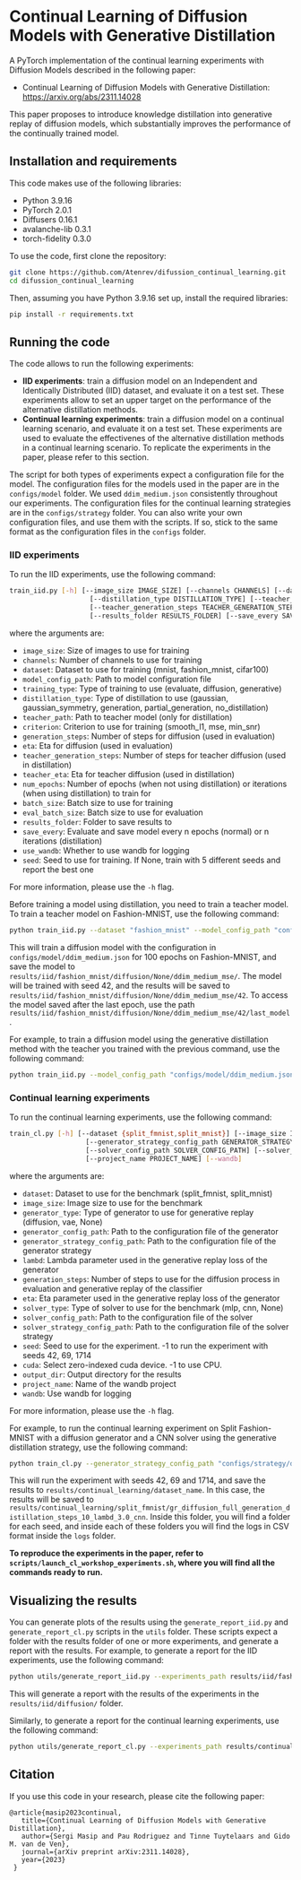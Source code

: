 # Continual Learning of Diffusion Models with Generative Distillation

A PyTorch implementation of the continual learning experiments with Diffusion Models described in the following paper:

- Continual Learning of Diffusion Models with Generative Distillation: https://arxiv.org/abs/2311.14028

This paper proposes to introduce knowledge distillation into generative replay of diffusion models, which substantially improves the performance of the continually trained model.


## Installation and requirements

This code makes use of the following libraries:
- Python 3.9.16
- PyTorch 2.0.1
- Diffusers 0.16.1
- avalanche-lib 0.3.1
- torch-fidelity 0.3.0

To use the code, first clone the repository:

```bash
git clone https://github.com/Atenrev/difussion_continual_learning.git
cd difussion_continual_learning
```

Then, assuming you have Python 3.9.16 set up, install the required libraries:

```bash
pip install -r requirements.txt
```

## Running the code

The code allows to run the following experiments:

- **IID experiments**: train a diffusion model on an Independent and Identically Distributed (IID) dataset, and evaluate it on a test set. These experiments allow to set an upper target on the performance of the alternative distillation methods.
- **Continual learning experiments**: train a diffusion model on a continual learning scenario, and evaluate it on a test set. These experiments are used to evaluate the effectivenes of the alternative distillation methods in a continual learning scenario. To replicate the experiments in the paper, please refer to this section.

The script for both types of experiments expect a configuration file for the model. The configuration files for the models used in the paper are in the ``configs/model`` folder. We used ``ddim_medium.json`` consistently throughout our experiments. The configuration files for the continual learning strategies are in the ``configs/strategy`` folder. You can also write your own configuration files, and use them with the scripts. If so, stick to the same format as the configuration files in the ``configs`` folder. 

### IID experiments

To run the IID experiments, use the following command:

```bash
train_iid.py [-h] [--image_size IMAGE_SIZE] [--channels CHANNELS] [--dataset DATASET] [--model_config_path MODEL_CONFIG_PATH] [--training_type TRAINING_TYPE]
                    [--distillation_type DISTILLATION_TYPE] [--teacher_path TEACHER_PATH] [--criterion CRITERION] [--generation_steps GENERATION_STEPS] [--eta ETA]
                    [--teacher_generation_steps TEACHER_GENERATION_STEPS] [--teacher_eta TEACHER_ETA] [--num_epochs NUM_EPOCHS] [--batch_size BATCH_SIZE] [--eval_batch_size EVAL_BATCH_SIZE]
                    [--results_folder RESULTS_FOLDER] [--save_every SAVE_EVERY] [--use_wandb] [--seed SEED]  
```

where the arguments are:

- ``image_size``: Size of images to use for training
- ``channels``: Number of channels to use for training
- ``dataset``: Dataset to use for training (mnist, fashion_mnist, cifar100)
- ``model_config_path``: Path to model configuration file
- ``training_type``: Type of training to use (evaluate, diffusion, generative)
- ``distillation_type``: Type of distillation to use (gaussian, gaussian_symmetry, generation, partial_generation, no_distillation)
- ``teacher_path``: Path to teacher model (only for distillation)
- ``criterion``: Criterion to use for training (smooth_l1, mse, min_snr)
- ``generation_steps``: Number of steps for diffusion (used in evaluation)
- ``eta``: Eta for diffusion (used in evaluation)
- ``teacher_generation_steps``: Number of steps for teacher diffusion (used in distillation)
- ``teacher_eta``: Eta for teacher diffusion (used in distillation)
- ``num_epochs``: Number of epochs (when not using distillation) or iterations (when using distillation) to train for
- ``batch_size``: Batch size to use for training
- ``eval_batch_size``: Batch size to use for evaluation
- ``results_folder``: Folder to save results to
- ``save_every``: Evaluate and save model every n epochs (normal) or n iterations (distillation)
- ``use_wandb``: Whether to use wandb for logging
- ``seed``: Seed to use for training. If None, train with 5 different seeds and report the best one


For more information, please use the ``-h`` flag.

Before training a model using distillation, you need to train a teacher model. To train a teacher model on Fashion-MNIST, use the following command:

```bash
python train_iid.py --dataset "fashion_mnist" --model_config_path "configs/model/ddim_medium.json" --num_epochs 100 --results_folder "results/iid/" --seed 42
```

This will train a diffusion model with the configuration in ``configs/model/ddim_medium.json`` for 100 epochs on Fashion-MNIST, and save the model to ``results/iid/fashion_mnist/diffusion/None/ddim_medium_mse/``. The model will be trained with seed 42, and the results will be saved to ``results/iid/fashion_mnist/diffusion/None/ddim_medium_mse/42``. To access the model saved after the last epoch, use the path ``results/iid/fashion_mnist/diffusion/None/ddim_medium_mse/42/last_model``.

For example, to train a diffusion model using the generative distillation method with the teacher you trained with the previous command, use the following command:

```bash
python train_iid.py --model_config_path "configs/model/ddim_medium.json" --distillation_type generation --save_every 1000 --num_epochs 20000 --teacher_generation_steps 2 --teacher_eta 0.0 --teacher_path "results/iid/fashion_mnist/diffusion/None/ddim_medium_mse/42/last_model" --results_folder "results/iid/"
```


### Continual learning experiments

To run the continual learning experiments, use the following command:

```bash
train_cl.py [-h] [--dataset {split_fmnist,split_mnist}] [--image_size IMAGE_SIZE] [--generator_type {diffusion,vae,None}] [--generator_config_path GENERATOR_CONFIG_PATH]
                   [--generator_strategy_config_path GENERATOR_STRATEGY_CONFIG_PATH] [--lambd LAMBD] [--generation_steps GENERATION_STEPS] [--eta ETA] [--solver_type {mlp,cnn,None}]
                   [--solver_config_path SOLVER_CONFIG_PATH] [--solver_strategy_config_path SOLVER_STRATEGY_CONFIG_PATH] [--seed SEED] [--cuda CUDA] [--output_dir OUTPUT_DIR]
                   [--project_name PROJECT_NAME] [--wandb]
```

where the arguments are:

- ``dataset``: Dataset to use for the benchmark (split_fmnist, split_mnist)
- ``image_size``: Image size to use for the benchmark
- ``generator_type``: Type of generator to use for generative replay (diffusion, vae, None)
- ``generator_config_path``: Path to the configuration file of the generator
- ``generator_strategy_config_path``: Path to the configuration file of the generator strategy
- ``lambd``: Lambda parameter used in the generative replay loss of the generator
- ``generation_steps``: Number of steps to use for the diffusion process in evaluation and generative replay of the classifier
- ``eta``: Eta parameter used in the generative replay loss of the generator
- ``solver_type``: Type of solver to use for the benchmark (mlp, cnn, None)
- ``solver_config_path``: Path to the configuration file of the solver
- ``solver_strategy_config_path``: Path to the configuration file of the solver strategy
- ``seed``: Seed to use for the experiment. -1 to run the experiment with seeds 42, 69, 1714
- ``cuda``: Select zero-indexed cuda device. -1 to use CPU.
- ``output_dir``: Output directory for the results
- ``project_name``: Name of the wandb project
- ``wandb``: Use wandb for logging

For more information, please use the ``-h`` flag.

For example, to run the continual learning experiment on Split Fashion-MNIST with a diffusion generator and a CNN solver using the generative distillation strategy, use the following command:

```bash
python train_cl.py --generator_strategy_config_path "configs/strategy/diffusion_full_gen_distill.json" --generation_steps 10 --lambd 3.0 --seed -1 --output_dir results/continual_learning/ --solver_strategy_config_path "configs/strategy/cnn_w_diffusion.json"
```

This will run the experiment with seeds 42, 69 and 1714, and save the results to ``results/continual_learning/dataset_name``. In this case, the results will be saved to ``results/continual_learning/split_fmnist/gr_diffusion_full_generation_distillation_steps_10_lambd_3.0_cnn``. Inside this folder, you will find a folder for each seed, and inside each of these folders you will find the logs in CSV format inside the ``logs`` folder.

**To reproduce the experiments in the paper, refer to ``scripts/launch_cl_workshop_experiments.sh``, where you will find all the commands ready to run.**


## Visualizing the results

You can generate plots of the results using the ``generate_report_iid.py`` and ``generate_report_cl.py`` scripts in the ``utils`` folder. These scripts expect a folder with the results folder of one or more experiments, and generate a report with the results. For example, to generate a report for the IID experiments, use the following command:

```bash
python utils/generate_report_iid.py --experiments_path results/iid/fashion_mnist/diffusion/
```

This will generate a report with the results of the experiments in the ``results/iid/diffusion/`` folder. 

Similarly, to generate a report for the continual learning experiments, use the following command:

```bash
python utils/generate_report_cl.py --experiments_path results/continual_learning/split_fmnist/
```


## Citation

If you use this code in your research, please cite the following paper:

```
@article{masip2023continual,
   title={Continual Learning of Diffusion Models with Generative Distillation},
   author={Sergi Masip and Pau Rodriguez and Tinne Tuytelaars and Gido M. van de Ven},
   journal={arXiv preprint arXiv:2311.14028},
   year={2023}
 }
```
